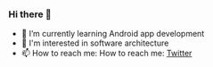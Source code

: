 ### Hi there 👋
- 🌱 I’m currently learning Android app development
- :telescope: I'm interested in software architecture
- 📫 How to reach me: How to reach me: [Twitter](https://twitter.com/aofzdn)
